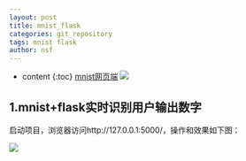 ```yaml
---
layout: post
title: mnist_flask
categories: git_repository
tags: mnist flask
author: nsf
---
```


* content
{:toc}
[mnist网页端](https://github.com/nsf-github/mnist_flask)
![](https://cdn.jsdelivr.net/gh/nsf-github/tdxlj.github.io@master/_posts/image/2020-08-06-mnist_flask.gif)




## 1.mnist+flask实时识别用户输出数字

启动项目，浏览器访问http://127.0.0.1:5000/，操作和效果如下图：

![](https://cdn.jsdelivr.net/gh/nsf-github/tdxlj.github.io@master/_posts/image/2020-08-06-mnist_flask.gif)

